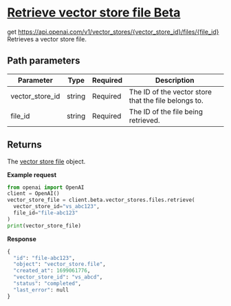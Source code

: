 # [Retrieve vector store file Beta](/docs/api-reference/vector-stores-files/getFile)
get https://api.openai.com/v1/vector_stores/{vector_store_id}/files/{file_id} 
Retrieves a vector store file. 
## Path parameters 
| Parameter | Type   | Required | Description|
| --- | --- | --- | --- |
| vector_store_id | string | Required | The ID of the vector store that the file belongs to.| 
| file_id | string | Required | The ID of the file being retrieved.| 
## Returns 
The
                [vector store file](/docs/api-reference/vector-stores-files/file-object)
                object. 

**Example request**
```python
from openai import OpenAI
client = OpenAI()
vector_store_file = client.beta.vector_stores.files.retrieve(
  vector_store_id="vs_abc123",
  file_id="file-abc123"
)
print(vector_store_file)
```

**Response**
```python
{
  "id": "file-abc123",
  "object": "vector_store.file",
  "created_at": 1699061776,
  "vector_store_id": "vs_abcd",
  "status": "completed",
  "last_error": null
}
```
